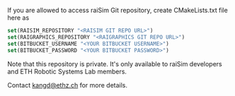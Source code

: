 If you are allowed to access raiSim Git repository, create CMakeLists.txt file here as

```CMAKE
set(RAISIM_REPOSITORY "<RAISIM GIT REPO URL>")
set(RAIGRAPHICS_REPOSITORY "<RAIGRAPHICS GIT REPO URL>")
set(BITBUCKET_USERNAME "<YOUR BITBUCKET USERNAME>")
set(BITBUCKET_PASSWORD "<YOUR BITBUCKET PASSWORD>")
```

Note that this repository is private. It's only available to raiSim developers and ETH Robotic Systems Lab members. 

Contact kangd@ethz.ch for more details. 